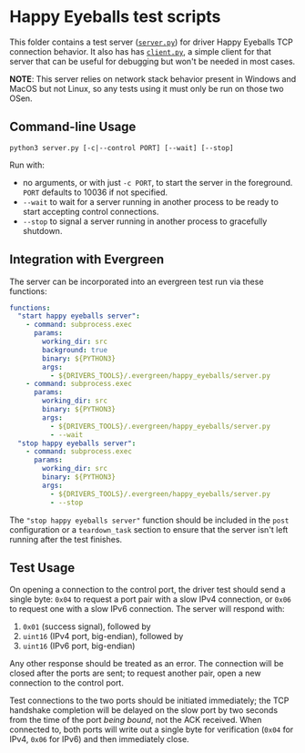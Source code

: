 # Happy Eyeballs test scripts

This folder contains a test server ([`server.py`](server.py)) for driver Happy Eyeballs TCP connection behavior.  It also has has [`client.py`](client.py), a simple client for that server that can be useful for debugging but won't be needed in most cases.

**NOTE**: This server relies on network stack behavior present in Windows and MacOS but not Linux, so any tests using it must only be run on those two OSen.

## Command-line Usage

`python3 server.py [-c|--control PORT] [--wait] [--stop]`

Run with:
* no arguments, or with just `-c PORT`, to start the server in the foreground.  `PORT` defaults to 10036 if not specified.
* `--wait` to wait for a server running in another process to be ready to start accepting control connections.
* `--stop` to signal a server running in another process to gracefully shutdown.

## Integration with Evergreen

The server can be incorporated into an evergreen test run via these functions:
```yaml
functions:
  "start happy eyeballs server":
    - command: subprocess.exec
      params:
        working_dir: src
        background: true
        binary: ${PYTHON3}
        args:
          - ${DRIVERS_TOOLS}/.evergreen/happy_eyeballs/server.py
    - command: subprocess.exec
      params:
        working_dir: src
        binary: ${PYTHON3}
        args:
          - ${DRIVERS_TOOLS}/.evergreen/happy_eyeballs/server.py
          - --wait
  "stop happy eyeballs server":
    - command: subprocess.exec
      params:
        working_dir: src
        binary: ${PYTHON3}
        args:
          - ${DRIVERS_TOOLS}/.evergreen/happy_eyeballs/server.py
          - --stop
```
The `"stop happy eyeballs server"` function should be included in the `post` configuration or a `teardown_task` section to ensure that the server isn't left running after the test finishes.

## Test Usage

On opening a connection to the control port, the driver test should send a single byte: `0x04` to request a port pair with a slow IPv4 connection, or `0x06` to request one with a slow IPv6 connection. The server will respond with:
1. `0x01`  (success signal), followed by
2. `uint16` (IPv4 port, big-endian), followed by
3. `uint16` (IPv6 port, big-endian)

Any other response should be treated as an error.  The connection will be closed after the ports are sent; to request another pair, open a new connection to the control port.

Test connections to the two ports should be initiated immediately; the TCP handshake completion will be delayed on the slow port by two seconds from the time of the port _being bound_, not the ACK received.  When connected to, both ports will write out a single byte for verification (`0x04`
for IPv4, `0x06` for IPv6) and then immediately close.
